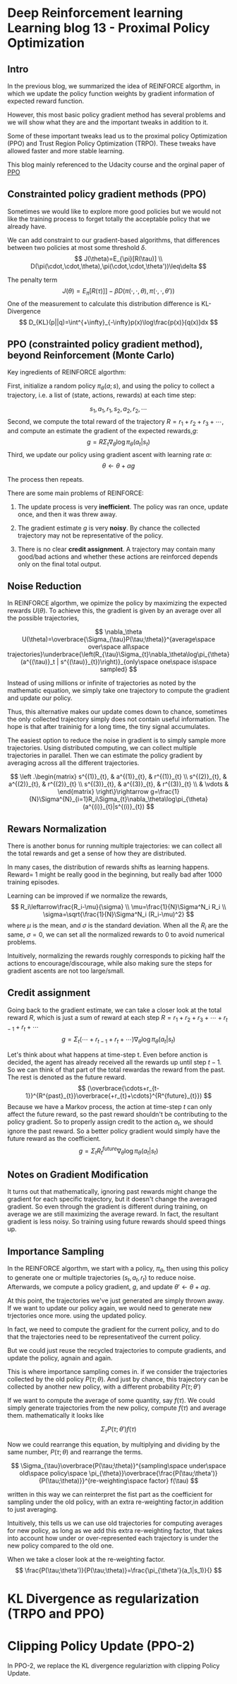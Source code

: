 # Deep Reinforcement learning Learning blog 13 - Proximal Policy Optimization
## Intro
In  the previous blog, we summarized the idea of REINFORCE algorthm, in which we update the policy  function  weights by gradient information of expected reward function.

However, this most basic policy gradient method has several  problems  and we will  show   what they are  and the important tweaks in addition to it.

Some of these  important tweaks lead us to the proximal policy  Optimization (PPO) and Trust  Region Policy Optimization (TRPO). These tweaks have allowed faster and more stable learning.

This blog mainly referenced to the Udacity course and the orginal paper of [PPO](https://arxiv.org/abs/1707.06347)

## Constrainted  policy gradient methods (PPO)
Sometimes we would like to explore more good policies but we would not like the training process to forget totally the acceptable policy that we already have.

We can add constraint to our gradient-based algorithms, that differences between two policies at most some threshold $\delta$.
$$
J(\theta)=E_{\pi}[R(\tau)] \\
D(\pi(\cdot,\cdot,\theta),\pi(\cdot,\cdot,\theta'))\leq\delta
$$

The penalty term
$$
J(\theta)=E_{\pi}[R(\tau)]]-\beta D(\pi(\cdot,\cdot,\theta),\pi(\cdot,\cdot,\theta'))
$$
One of the measurement to calculate this distribution difference is KL-Divergence
$$
D_{KL}(p||q)=\int^{+\infty}_{-\infty}p(x)\log\frac{p(x)}{q(x)}dx
$$

## PPO (constrainted policy gradient method), beyond Reinforcement (Monte Carlo)

Key ingredients of REINFORCE algorthm:

First, initialize a random policy $\pi_{\theta}(a;s)$, and using the policy to collect a trajectory, i.e. a list of (state, actions, rewards) at each time step:

$$
s_1,a_1,r_1,s_2,a_2,r_2,\cdots
$$
Second, we compute the total reward of the trajectory $R=r_1+r_2+r_3+\cdots$, and compute an estimate the gradient of the expected rewards,$g$:
$$
g=R\Sigma_t\nabla_\theta \log\pi_\theta(a_t|s_t)
$$
Third, we update our policy using gradient  ascent with learning rate $\alpha$:
$$
\theta \leftarrow \theta+\alpha g
$$

The process then repeats.

There are some main problems of REINFORCE:
1. The update process is very **inefficient**. The policy was ran once, update once, and then it was threw away.

2.  The gradient estimate $g$ is very **noisy**. By chance  the collected trajectory may not be representative of the policy.

3. There is no clear **credit assignment**. A trajectory may contain many good/bad actions and whether these actions are reinforced depends only  on the final total output.

## Noise Reduction

In REINFORCE algorthm, we opimize the policy by maximizing the expected rewards $U(\theta)$. To achieve this, the gradient is given by an average over all the possible trajectories,

$$
\nabla_\theta U(\theta)=\overbrace{\Sigma_{\tau}P(\tau;\theta)}^{average\space over\space all\space trajectories}\underbrace{\left(R_{\tau}\Sigma_{t}\nabla_\theta\log\pi_{\theta}(a^{(\tau)}_t | s^{(\tau)}_{t})\right)}_{only\space one\space is\space  sampled}
$$

Instead of using millions or  infinite of trajectories as noted  by the mathematic equation, we  simply  take  one trajectory to compute the gradient and update our policy.

Thus, this alternative makes our update comes down to chance, sometimes the only collected trajectory simply does not contain useful information. The hope is that after traininig for a long time, the tiny signal accumulates.

The easiest option to reduce the noise in gradient is to simply sample more trajectories. Using distributed computing, we can collect multiple trajectories in parallel. Then we can  estimate the policy gradient by averaging across all the different trajectories.

$$
\left .\begin{matrix}
s^{(1)}_{t}, & a^{(1)}_{t}, & r^{(1)}_{t} \\
s^{(2)}_{t}, & a^{(2)}_{t}, & r^{(2)}_{t} \\
s^{(3)}_{t}, & a^{(3)}_{t}, & r^{(3)}_{t} \\
& \vdots &
\end{matrix} \right\}\rightarrow g=\frac{1}{N}\Sigma^{N}_{i=1}R_i\Sigma_{t}\nabla_\theta\log\pi_{\theta}(a^{(i)}_{t}|s^{(i)}_{t})
$$

## Rewars Normalization

There  is another bonus for running multiple trajectories:  we can  collect all the total rewards  and get a sense of how they are distributed.

In many cases, the distribution of rewards shifts as learning  happens.  Reward= 1  might be really  good in the beginning, but really bad after 1000 training episodes.

Learning can  be improved if we normalize the rewards,
$$
R_i\leftarrow\frac{R_i-\mu}{\sigma} \\
\mu=\frac{1}{N}\Sigma^N_i  R_i \\
\sigma=\sqrt{\frac{1}{N}\Sigma^N_i  (R_i-\mu)^2}
$$
where $\mu$ is the mean, and $\sigma$ is the standard deviation. When all the $R_i$ are the same, $\sigma=0$, we can set all the normalized rewards to 0 to avoid numerical problems.

Intuitively, normalizing the rewards  roughly  corresponds to picking half the actions to encourage/discourage, while also making sure the steps for  gradient ascents  are not too large/small.

##  Credit assignment

Going back to the gradient estimate, we can take a closer look at the total reward $R$, which is just a sum of reward at each step $R=r_1+r_2+r_3+\cdots+r_{t-1}+r_{t}+\cdots$
$$
g=\Sigma_{t}(\cdots+r_{t-1}+r_{t}+\cdots)\nabla_{\theta}\log\pi_{\theta}(a_{t}|s_{t})
$$

Let's think about what happens at time-step t. Even before anction is decided, the agent has already received all the rewards up until step $t-1$.  So we can think of that part of the total rewardas  the reward  from the past. The rest is denoted as the future reward.
$$
(\overbrace{\cdots+r_{t-1}}^{R^{past}_{t}}\overbrace{+r_{t}+\cdots}^{R^{future}_{t}})
$$
Because we have a Markov process,  the action at  time-step $t$ can  only affect  the future reward, so the past reward  shouldn't be contributing to the policy gradient. So to properly assign credit to the action  $a_t$, we should ignore the past reward. So a better  policy gradient would simply  have the future reward as the coefficient.
$$
g=\Sigma_{t}R^{future}_{t}\nabla_\theta\log\pi_{\theta}(a_{t}|s_{t})
$$

## Notes on Gradient Modification
It turns out that mathematically, ignoring past rewards might change the gradient for each  specific trajectory, but it doesn't change the averaged  gradient. So even through the gradient is different during training, on average we are still maximizing the average reward. In  fact, the resultant gradient is  less  noisy. So training using future rewards should speed things up.

## Importance Sampling
In the REINFORCE algorthm, we start with a policy, $\pi_\theta$, then using this policy to generate one or multiple trajectories $(s_t,a_t,r_t)$ to reduce noise. Afterwards, we compute a policy gradient, $g$, and update $\theta'\leftarrow\theta+\alpha g$.

At this point, the trajectories we've just generated are simply thrown away.  If we want to update our policy again, we would need to generate new trjectories once more. using the updated policy.

In fact, we need to compute  the gradient for the current policy, and to do that the trajectories need to be representativeof the current policy.

But we could just reuse  the recycled trajectories to compute gradients, and update the policy, agnain and again.

This is where importance sampling comes in. if we consider the trajectories collected by the old policy $P(\tau;\theta)$. And just by  chance, this trajectory can be collected by another new policy,  with a different probability $P(\tau;\theta')$

If we want to compute the average of some quantity, say $f(\tau)$. We could simply generate trajectories from the new policy, compute $f(\tau)$ and average them. mathematically it looks like

$$
\Sigma_{\tau} P(\tau;\theta')f(\tau)
$$

Now we could rearrange this equation, by multiplying and dividing by the same  number, $P(\tau;\theta)$ and rearrange the terms.

$$
\Sigma_{\tau}\overbrace{P(\tau;\theta)}^{sampling\space under\space old\space policy\space  \pi_{\theta}}\overbrace{\frac{P(\tau;\theta')}{P(\tau;\theta)}}^{re-weighting\space factor} f(\tau)
$$

written in this  way we can reinterpret the fist part as the coefficient for  sampling under  the old policy, with an extra re-weighting factor,in addition  to just averaging.

Intuitively, this tells us we  can use old trajectories for  computing averages  for new policy,  as long as we add this extra re-weighting factor, that takes  into account how under or over-represented each trajectory is  under  the new policy compared  to the  old  one.

When we take a  closer look at the re-weighting factor.
$$
\frac{P(\tau;\theta')}{P(\tau;\theta)}=\frac{\pi_{\theta'}(a_1|s_1)}{}
$$

# KL Divergence as regularization (TRPO and PPO)



# Clipping Policy Update (PPO-2)

In PPO-2, we replace the KL divergence regulariztion with clipping Policy Update.